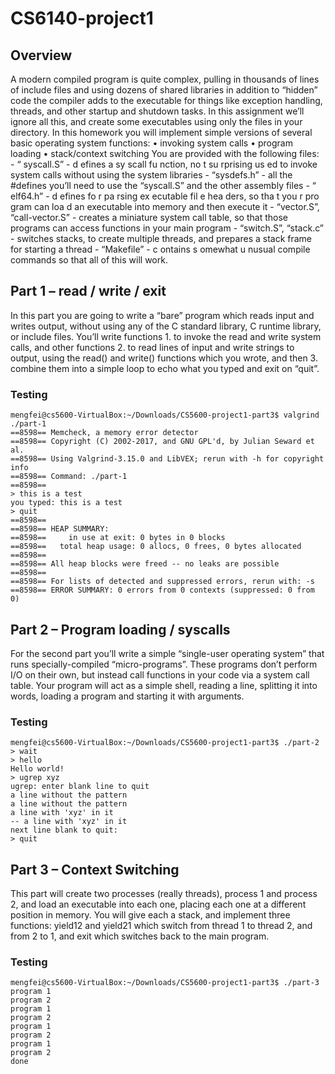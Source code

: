 # CS6140-project1


Overview
----------------
A modern compiled program is quite complex, pulling in thousands of lines of include files and using dozens of shared libraries in addition to “hidden” code the compiler adds to the executable for things like exception handling, threads, and other startup and shutdown tasks. In this assignment we’ll ignore all this, and create some executables using only the files in your directory.
In this homework you will implement simple versions of several basic operating system functions:
• invoking system calls
• program loading
• stack/context switching
You are provided with the following files: - “ syscall.S” - d efines a sy scall fu nction, no t su rprising us ed to invoke system calls without using the system libraries - “sysdefs.h” - all the #defines you’ll need to use the “syscall.S” and the other assembly files - “ elf64.h” - d efines fo r pa rsing ex ecutable fil e hea ders, so tha t you r pro gram can loa d an executable into memory and then execute it - “vector.S”, “call-vector.S” - creates a miniature system call table, so that those programs can access functions in your main program - “switch.S”, “stack.c” - switches stacks, to create multiple threads, and prepares a stack frame for starting a thread - “Makefile” - c ontains s omewhat u nusual compile commands so that all of this will work.


Part 1 – read / write / exit
-----------------
In this part you are going to write a “bare” program which reads input and writes output, without using any of the C standard library, C runtime library, or include files. You’ll write functions 1. to invoke the read and write system calls, and other functions 2. to read lines of input and write strings to output, using the read() and write() functions which you wrote, and then 3. combine them into a simple loop to echo what you typed and exit on “quit”.

### Testing
```
mengfei@cs5600-VirtualBox:~/Downloads/CS5600-project1-part3$ valgrind ./part-1
==8598== Memcheck, a memory error detector
==8598== Copyright (C) 2002-2017, and GNU GPL'd, by Julian Seward et al.
==8598== Using Valgrind-3.15.0 and LibVEX; rerun with -h for copyright info
==8598== Command: ./part-1
==8598== 
> this is a test
you typed: this is a test
> quit
==8598== 
==8598== HEAP SUMMARY:
==8598==     in use at exit: 0 bytes in 0 blocks
==8598==   total heap usage: 0 allocs, 0 frees, 0 bytes allocated
==8598== 
==8598== All heap blocks were freed -- no leaks are possible
==8598== 
==8598== For lists of detected and suppressed errors, rerun with: -s
==8598== ERROR SUMMARY: 0 errors from 0 contexts (suppressed: 0 from 0)
```

Part 2 – Program loading / syscalls
------------------
For the second part you’ll write a simple “single-user operating system” that runs specially-compiled “micro-programs”. These programs don’t perform I/O on their own, but instead call functions in your code via a system call table. Your program will act as a simple shell, reading a line, splitting it into words, loading a program and starting it with arguments.

### Testing
```
mengfei@cs5600-VirtualBox:~/Downloads/CS5600-project1-part3$ ./part-2
> wait
> hello
Hello world!
> ugrep xyz
ugrep: enter blank line to quit
a line without the pattern
a line without the pattern
a line with 'xyz' in it
-- a line with 'xyz' in it
next line blank to quit:
> quit
```
Part 3 – Context Switching
------------------
This part will create two processes (really threads), process 1 and process 2, and load an executable into each one, placing each one at a different position in memory. You will give each a stack, and implement three functions: yield12 and yield21 which switch from thread 1 to thread 2, and from 2 to 1, and exit which switches back to the main program.

### Testing
```
mengfei@cs5600-VirtualBox:~/Downloads/CS5600-project1-part3$ ./part-3
program 1
program 2
program 1
program 2
program 1
program 2
program 1
program 2
done
```
